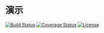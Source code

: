 # 演示

[![Build Status](https://img.shields.io/travis/miaoxing/category/master.svg?style=flat-square)](https://travis-ci.org/miaoxing/category)
[![Coverage Status](https://img.shields.io/coveralls/miaoxing/category.svg?style=flat-square)](https://coveralls.io/r/miaoxing/category?branch=master)
[![License](http://img.shields.io/badge/license-MIT-brightgreen.svg?style=flat-square)](http://www.opensource.org/licenses/MIT)
